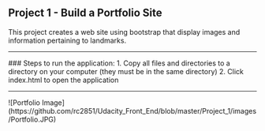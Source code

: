 ## Project 1 - Build a Portfolio Site 

This project creates a web site using bootstrap that display images and information pertaining to landmarks.

<hr>
### Steps to run the application:
	1. Copy all files and directories to a directory on your computer (they must be in the same directory)
	2. Click index.html to open the application

<hr>
![Portfolio Image](https://github.com/rc2851/Udacity_Front_End/blob/master/Project_1/images/Portfolio.JPG)